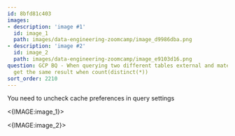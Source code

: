 ```yaml
---
id: 8bfd81c403
images:
- description: 'image #1'
  id: image_1
  path: images/data-engineering-zoomcamp/image_d9986dba.png
- description: 'image #2'
  id: image_2
  path: images/data-engineering-zoomcamp/image_e9103d16.png
question: GCP BQ - When querying two different tables external and materialized you
  get the same result when count(distinct(*))
sort_order: 2210
---
```


You need to uncheck cache preferences in query settings

<{IMAGE:image_1}>

<{IMAGE:image_2}>


